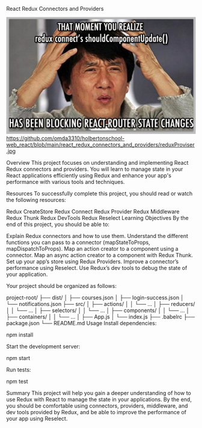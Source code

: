 React Redux Connectors and Providers

![alt text](reduxProviser.jpg)https://github.com/omda3310/holbertonschool-web_react/blob/main/react_redux_connectors_and_providers/reduxProviser.jpg

Overview
This project focuses on understanding and implementing React Redux connectors and providers. You will learn to manage state in your React applications efficiently using Redux and enhance your app's performance with various tools and techniques.

Resources
To successfully complete this project, you should read or watch the following resources:

Redux CreateStore
Redux Connect
Redux Provider
Redux Middleware
Redux Thunk
Redux DevTools
Redux Reselect
Learning Objectives
By the end of this project, you should be able to:

Explain Redux connectors and how to use them.
Understand the different functions you can pass to a connector (mapStateToProps, mapDispatchToProps).
Map an action creator to a component using a connector.
Map an async action creator to a component with Redux Thunk.
Set up your app’s store using Redux Providers.
Improve a connector’s performance using Reselect.
Use Redux’s dev tools to debug the state of your application.

Your project should be organized as follows:

project-root/
├── dist/
│   ├── courses.json
│   ├── login-success.json
│   └── notifications.json
├── src/
│   ├── actions/
│   │   └── ...
│   ├── reducers/
│   │   └── ...
│   ├── selectors/
│   │   └── ...
│   ├── components/
│   │   └── ...
│   ├── containers/
│   │   └── ...
│   ├── App.js
│   └── index.js
├── .babelrc
├── package.json
└── README.md
Usage
Install dependencies:

npm install

Start the development server:

npm start

Run tests:

npm test


Summary
This project will help you gain a deeper understanding of how to use Redux with React to manage the state in your applications. By the end, you should be comfortable using connectors, providers, middleware, and dev tools provided by Redux, and be able to improve the performance of your app using Reselect.
